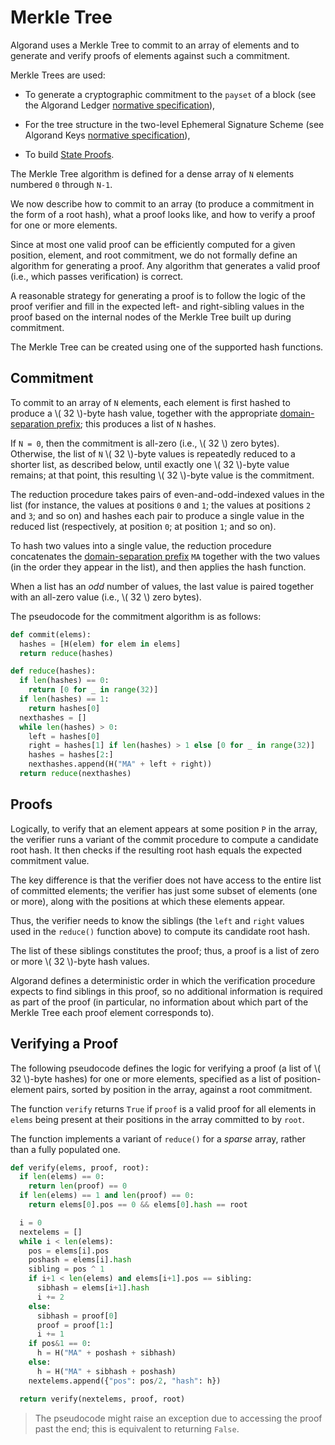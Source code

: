# Merkle Tree

Algorand uses a Merkle Tree to commit to an array of elements and to generate and
verify proofs of elements against such a commitment.

Merkle Trees are used:

- To generate a cryptographic commitment to the `payset` of a block (see the Algorand
Ledger [normative specification](../ledger/ledger-overview.md)),

- For the tree structure in the two-level Ephemeral Signature Scheme (see Algorand
Keys [normative specification](../keys/keys-ephemeral.md)),

- To build [State Proofs](../ledger/ledger-state-proofs.md).

The Merkle Tree algorithm is defined for a dense array of `N` elements numbered
`0` through `N-1`.

We now describe how to commit to an array (to produce a commitment in the form of
a root hash), what a proof looks like, and how to verify a proof for one or more
elements.

Since at most one valid proof can be efficiently computed for a given position, element,
and root commitment, we do not formally define an algorithm for generating a proof.
Any algorithm that generates a valid proof (i.e., which passes verification) is correct.

A reasonable strategy for generating a proof is to follow the logic of the proof
verifier and fill in the expected left- and right-sibling values in the proof based
on the internal nodes of the Merkle Tree built up during commitment.

The Merkle Tree can be created using one of the supported hash functions.

## Commitment

To commit to an array of `N` elements, each element is first hashed to produce a
\\( 32 \\)-byte hash value, together with the appropriate [domain-separation prefix](./crypto-domain-separators.md);
this produces a list of `N` hashes.

If `N = 0`, then the commitment is all-zero (i.e., \\( 32 \\) zero bytes). Otherwise,
the list of `N` \\( 32 \\)-byte values is repeatedly reduced to a shorter list,
as described below, until exactly one \\( 32 \\)-byte value remains; at that point,
this resulting \\( 32 \\)-byte value is the commitment.

The reduction procedure takes pairs of even-and-odd-indexed values in the list (for
instance, the values at positions `0` and `1`; the values at positions `2` and `3`;
and so on) and hashes each pair to produce a single value in the reduced list (respectively,
at position `0`; at position `1`; and so on).

To hash two values into a single value, the reduction procedure concatenates the
[domain-separation prefix](./crypto-domain-separators.md) `MA` together with the
two values (in the order they appear in the list), and then applies the hash function.

When a list has an _odd_ number of values, the last value is paired together with
an all-zero value (i.e., \\( 32 \\) zero bytes).

The pseudocode for the commitment algorithm is as follows:

```python
def commit(elems):
  hashes = [H(elem) for elem in elems]
  return reduce(hashes)

def reduce(hashes):
  if len(hashes) == 0:
    return [0 for _ in range(32)]
  if len(hashes) == 1:
    return hashes[0]
  nexthashes = []
  while len(hashes) > 0:
    left = hashes[0]
    right = hashes[1] if len(hashes) > 1 else [0 for _ in range(32)]
    hashes = hashes[2:]
    nexthashes.append(H("MA" + left + right))
  return reduce(nexthashes)
```

## Proofs

Logically, to verify that an element appears at some position `P` in the array,
the verifier runs a variant of the commit procedure to compute a candidate root hash.
It then checks if the resulting root hash equals the expected commitment value.

The key difference is that the verifier does not have access to the entire list
of committed elements; the verifier has just some subset of elements (one or more),
along with the positions at which these elements appear.

Thus, the verifier needs to know the siblings (the `left` and `right` values used
in the `reduce()` function above) to compute its candidate root hash.

The list of these siblings constitutes the proof; thus, a proof is a list of zero
or more \\( 32 \\)-byte hash values.

Algorand defines a deterministic order in which the verification procedure expects
to find siblings in this proof, so no additional information is required as part
of the proof (in particular, no information about which part of the Merkle Tree
each proof element corresponds to).

## Verifying a Proof

The following pseudocode defines the logic for verifying a proof (a list of \\( 32 \\)-byte
hashes) for one or more elements, specified as a list of position-element pairs,
sorted by position in the array, against a root commitment.

The function `verify` returns `True` if `proof` is a valid proof for all elements
in `elems` being present at their positions in the array committed to by `root`.

The function implements a variant of `reduce()` for a _sparse_ array, rather than
a fully populated one.

```python
def verify(elems, proof, root):
  if len(elems) == 0:
    return len(proof) == 0
  if len(elems) == 1 and len(proof) == 0:
    return elems[0].pos == 0 && elems[0].hash == root

  i = 0
  nextelems = []
  while i < len(elems):
    pos = elems[i].pos
    poshash = elems[i].hash
    sibling = pos ^ 1
    if i+1 < len(elems) and elems[i+1].pos == sibling:
      sibhash = elems[i+1].hash
      i += 2
    else:
      sibhash = proof[0]
      proof = proof[1:]
      i += 1
    if pos&1 == 0:
      h = H("MA" + poshash + sibhash)
    else:
      h = H("MA" + sibhash + poshash)
    nextelems.append({"pos": pos/2, "hash": h})

  return verify(nextelems, proof, root)
```

> The pseudocode might raise an exception due to accessing the proof past the end;
> this is equivalent to returning `False`.
